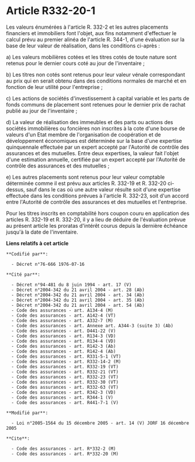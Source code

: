 # Article R332-20-1

Les valeurs énumérées à l'article R. 332-2 et les autres placements financiers et immobiliers font l'objet, aux fins
notamment d'effectuer le calcul prévu au premier alinéa de l'article R. 344-1, d'une évaluation sur la base de leur valeur de
réalisation, dans les conditions ci-après :

a) Les valeurs mobilières cotées et les titres cotés de toute nature sont retenus pour le dernier cours coté au jour de
l'inventaire ;

b) Les titres non cotés sont retenus pour leur valeur vénale correspondant au prix qui en serait obtenu dans des conditions
normales de marché et en fonction de leur utilité pour l'entreprise ;

c) Les actions de sociétés d'investissement à capital variable et les parts de fonds communs de placement sont retenues pour
le dernier prix de rachat publié au jour de l'inventaire ;

d) La valeur de réalisation des immeubles et des parts ou actions des sociétés immobilières ou foncières non inscrites à la
cote d'une bourse de valeurs d'un Etat membre de l'organisation de coopération et de développement économiques est déterminée
sur la base d'une expertise quinquennale effectuée par un expert accepté par l'Autorité de contrôle des assurances et des
mutuelles. Entre deux expertises, la valeur fait l'objet d'une estimation annuelle, certifiée par un expert accepté par
l'Autorité de contrôle des assurances et des mutuelles ;

e) Les autres placements sont retenus pour leur valeur comptable déterminée comme il est prévu aux articles R. 332-19 et R.
332-20 ci-dessus, sauf dans le cas où une autre valeur résulte soit d'une expertise effectuée dans les conditions prévues à
l'article R. 332-23, soit d'un accord entre l'Autorité de contrôle des assurances et des mutuelles et l'entreprise.

Pour les titres inscrits en comptabilité hors coupon couru en application des articles R. 332-19 et R. 332-20, il y a lieu de
déduire de l'évaluation prévue au présent article les proratas d'intérêt courus depuis la dernière échéance jusqu'à la date
de l'inventaire.

**Liens relatifs à cet article**

	**Codifié par**:

	  - Décret n°76-666 1976-07-16

	**Cité par**:

	  - Décret n°94-481 du 8 juin 1994 - art. 17 (V)
	  - Décret n°2004-342 du 21 avril 2004 - art. 28 (Ab)
	  - Décret n°2004-342 du 21 avril 2004 - art. 34 (Ab)
	  - Décret n°2004-342 du 21 avril 2004 - art. 35 (Ab)
	  - Décret n°2004-342 du 21 avril 2004 - art. 54 (Ab)
	  - Code des assurances - art. A134-4 (M)
	  - Code des assurances - art. A142-4 (VT)
	  - Code des assurances - art. A332-7 (M)
	  - Code des assurances - art. Annexe art. A344-3 (suite 3) (Ab)
	  - Code des assurances - art. D441-22 (V)
	  - Code des assurances - art. R134-3 (VD)
	  - Code des assurances - art. R134-4 (VD)
	  - Code des assurances - art. R142-3 (Ab)
	  - Code des assurances - art. R142-4 (Ab)
	  - Code des assurances - art. R331-5-1 (VT)
	  - Code des assurances - art. R332-14-2 (M)
	  - Code des assurances - art. R332-19 (VT)
	  - Code des assurances - art. R332-21 (VT)
	  - Code des assurances - art. R332-23 (VT)
	  - Code des assurances - art. R332-30 (VT)
	  - Code des assurances - art. R332-63 (VT)
	  - Code des assurances - art. R342-3 (VD)
	  - Code des assurances - art. R344-1 (V)
	  - Code des assurances - art. R441-7-1 (V)

	**Modifié par**:

	  - Loi n°2005-1564 du 15 décembre 2005 - art. 14 (V) JORF 16 décembre 2005

	**Cite**:

	  - Code des assurances - art. R*332-2 (M)
	  - Code des assurances - art. R*332-20 (M)
